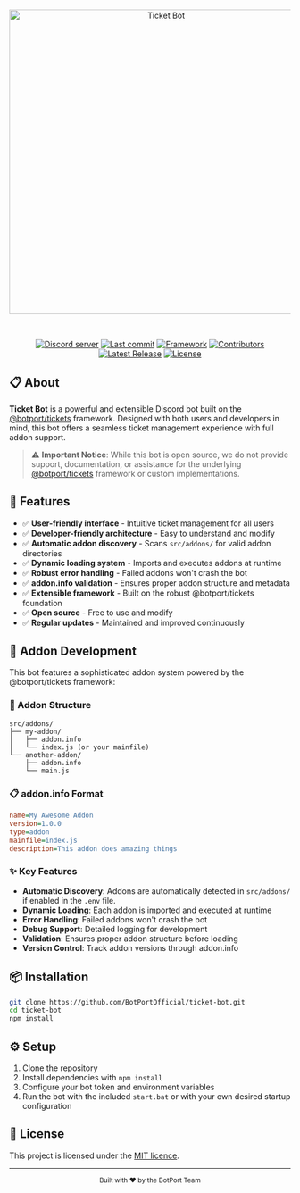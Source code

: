 <div align="center">
	<br />
	<p>
		<img src="https://raw.githubusercontent.com/BotPortOfficial/ticket-bot/main/.github/workflows/banner.png" width="546" alt="Ticket Bot" />
	</p>
	<p>
</a>
</p>
	<br />
	<p>
	    <a href="https://discord.gg/sRyU4GFraG"><img src="https://img.shields.io/discord/1383201315072639058?color=5865F2&logo=discord&logoColor=white" alt="Discord server" /></a>
		<a href="https://github.com/BotPortOfficial/ticket-bot"><img src="https://img.shields.io/github/last-commit/BotPortOfficial/ticket-bot?logo=github&logoColor=white&style=flat-square" alt="Last commit" /></a>
		<a href="https://www.npmjs.com/package/@botport/tickets"><img src="https://img.shields.io/badge/framework-%40botport%2Ftickets-blue?style=flat-square" alt="Framework" /></a>
		<a href="https://github.com/BotPortOfficial/ticket-bot/graphs/contributors"><img src="https://img.shields.io/github/contributors/BotPortOfficial/ticket-bot?logo=github&logoColor=white&color=blue&style=flat-square" alt="Contributors" /></a>
		<a href="https://github.com/BotPortOfficial/ticket-bot/releases"><img src="https://img.shields.io/github/v/release/BotPortOfficial/ticket-bot?style=flat-square" alt="Latest Release" /></a>
		<a href="https://github.com/BotPortOfficial/ticket-bot/blob/main/LICENSE"><img src="https://img.shields.io/github/license/BotPortOfficial/ticket-bot?style=flat-square" alt="License" /></a>
</div>
</div>

## 📋 About

**Ticket Bot** is a powerful and extensible Discord bot built on the [@botport/tickets](https://github.com/BotPortOfficial/tickets) framework. Designed with both users and developers in mind, this bot offers a seamless ticket management experience with full addon support.

> ⚠️ **Important Notice**: While this bot is open source, we do not provide support, documentation, or assistance for the underlying [@botport/tickets](https://github.com/BotPortOfficial/tickets) framework or custom implementations.

## 🚀 Features

- ✅ **User-friendly interface** - Intuitive ticket management for all users
- ✅ **Developer-friendly architecture** - Easy to understand and modify
- ✅ **Automatic addon discovery** - Scans `src/addons/` for valid addon directories
- ✅ **Dynamic loading system** - Imports and executes addons at runtime
- ✅ **Robust error handling** - Failed addons won't crash the bot
- ✅ **addon.info validation** - Ensures proper addon structure and metadata
- ✅ **Extensible framework** - Built on the robust @botport/tickets foundation
- ✅ **Open source** - Free to use and modify
- ✅ **Regular updates** - Maintained and improved continuously

## 🔧 Addon Development

This bot features a sophisticated addon system powered by the @botport/tickets framework:

### 📁 Addon Structure
```
src/addons/
├── my-addon/
│   ├── addon.info
│   └── index.js (or your mainfile)
└── another-addon/
    ├── addon.info
    └── main.js
```

### 📋 addon.info Format
```ini
name=My Awesome Addon
version=1.0.0
type=addon
mainfile=index.js
description=This addon does amazing things
```

### ✨ Key Features
- **Automatic Discovery**: Addons are automatically detected in `src/addons/` if enabled in the `.env` file.
- **Dynamic Loading**: Each addon is imported and executed at runtime
- **Error Handling**: Failed addons won't crash the bot
- **Debug Support**: Detailed logging for development
- **Validation**: Ensures proper addon structure before loading
- **Version Control**: Track addon versions through addon.info

## 📦 Installation

```bash
git clone https://github.com/BotPortOfficial/ticket-bot.git
cd ticket-bot
npm install
```

## ⚙️ Setup

1. Clone the repository
2. Install dependencies with `npm install`
3. Configure your bot token and environment variables
5. Run the bot with the included `start.bat` or with your own desired startup configuration

## 📄 License

This project is licensed under the [MIT licence](https://github.com/BotPortOfficial/ticket-bot/blob/main/LICENSE).

---

<div align="center">
	<sub>Built with ❤️ by the BotPort Team</sub>
</div>